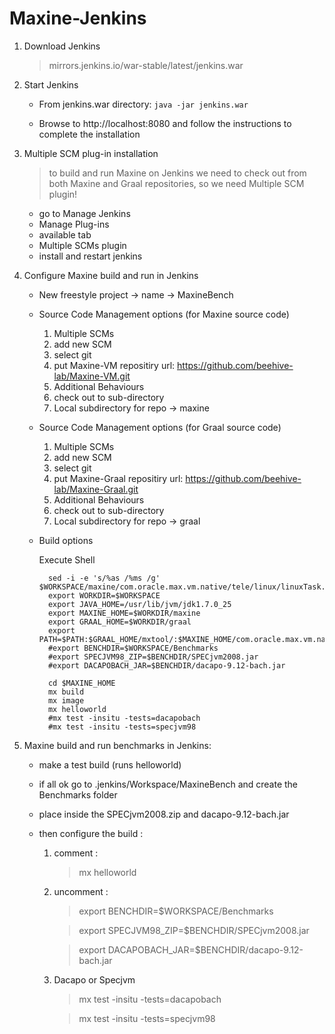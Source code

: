 # Maxine-Jenkins

1. Download Jenkins
	
	> mirrors.jenkins.io/war-stable/latest/jenkins.war

2. Start Jenkins
	
	* From jenkins.war directory: `java -jar jenkins.war`
	
	* Browse to http://localhost:8080 and follow the instructions to complete the installation

3. Multiple SCM plug-in installation
	
	> to build and run Maxine on Jenkins we need to check out from both Maxine and Graal repositories, so we need Multiple SCM plugin!
	
	* go to Manage Jenkins
	* Manage Plug-ins
	* available tab
	* Multiple SCMs plugin
	* install and restart jenkins

4. Configure Maxine build and run in Jenkins
	
	* New freestyle project -> name -> MaxineBench

	* Source Code Management options (for Maxine source code)
		
		1. Multiple SCMs
		2. add new SCM
		3. select git
		4. put Maxine-VM repositiry url: https://github.com/beehive-lab/Maxine-VM.git
		5. Additional Behaviours 
		6. check out to sub-directory 
		7. Local subdirectory for repo -> maxine
	
	* Source Code Management options (for Graal source code)
		
		1. Multiple SCMs
		2. add new SCM
		3. select git
		4. put Maxine-Graal repositiry url: https://github.com/beehive-lab/Maxine-Graal.git
		5. Additional Behaviours 
		6. check out to sub-directory 
		7. Local subdirectory for repo -> graal	
	
	* Build options
		
		Execute Shell

			sed -i -e 's/%as /%ms /g' $WORKSPACE/maxine/com.oracle.max.vm.native/tele/linux/linuxTask.c
			export WORKDIR=$WORKSPACE
			export JAVA_HOME=/usr/lib/jvm/jdk1.7.0_25
			export MAXINE_HOME=$WORKDIR/maxine
			export GRAAL_HOME=$WORKDIR/graal
			export PATH=$PATH:$GRAAL_HOME/mxtool/:$MAXINE_HOME/com.oracle.max.vm.native/generated/linux/
			#export BENCHDIR=$WORKSPACE/Benchmarks
			#export SPECJVM98_ZIP=$BENCHDIR/SPECjvm2008.jar
			#export DACAPOBACH_JAR=$BENCHDIR/dacapo-9.12-bach.jar
		
			cd $MAXINE_HOME
			mx build
			mx image
			mx helloworld
			#mx test -insitu -tests=dacapobach
			#mx test -insitu -tests=specjvm98

5. Maxine build and run benchmarks in Jenkins:
	
	* make a test build (runs helloworld)
	
	* if all ok go to .jenkins/Workspace/MaxineBench and create the Benchmarks folder
	
	* place inside the SPECjvm2008.zip and dacapo-9.12-bach.jar
	
	* then configure the build : 	
		1. comment  : 

			> mx helloworld

		2. uncomment :	

			> export BENCHDIR=$WORKSPACE/Benchmarks
			
			> export SPECJVM98_ZIP=$BENCHDIR/SPECjvm2008.jar
			
			> export DACAPOBACH_JAR=$BENCHDIR/dacapo-9.12-bach.jar

		3. Dacapo or Specjvm
			
			> mx test -insitu -tests=dacapobach
			
			> mx test -insitu -tests=specjvm98
